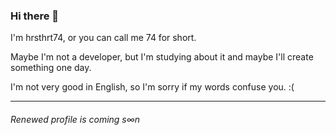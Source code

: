 ### Hi there 👋
I'm hrsthrt74, or you can call me 74 for short.

Maybe I'm not a developer, but I'm studying about it and maybe I'll create something one day.

I'm not very good in English, so I'm sorry if my words confuse you. :(

----
###### Renewed profile is coming s∞n

<!--
**hrsthrt74/hrsthrt74** is a ✨ _special_ ✨ repository because its `README.md` (this file) appears on your GitHub profile.

Here are some ideas to get you started:

- 🔭 I’m currently working on ...
- 🌱 I’m currently learning ...
- 👯 I’m looking to collaborate on ...
- 🤔 I’m looking for help with ...
- 💬 Ask me about ...
- 📫 How to reach me: ...
- 😄 Pronouns: ...
- ⚡ Fun fact: ...
-->

